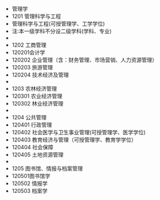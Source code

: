 * 管理学
* 1201 管理科学与工程
* 管理科学与工程(可授管理学、工学学位)
* 注∶本一级学科不分设二级学科(学科、专业)
* 
* 1202 工商管理
* 120201会计学
* 120202 企业管理（含：财务管理、市场营销、人力资源管理）
* 120203 旅游管理
* 120204 技术经济及管理
* 
* 1203 农林经济管理
* 120301 农业经济管理
* 120302 林业经济管理
* 
* 1204 公共管理
* 120401 行政管理
* 120402 社会医学与卫生事业管理(可授管理学、医学学位)
* 120403 教育经济与管理（可授管理学、教育学学位）
* 120404 社会保障
* 120405 土地资源管理
* 
* 1205 图书馆、情报与档案管理
* 120501图书馆学
* 120502 情报学
* 120503 档案学
